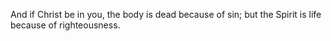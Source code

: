 And if Christ be in you, the body is dead because of sin; but the Spirit is life because of righteousness.
